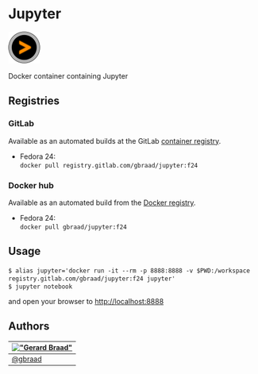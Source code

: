 Jupyter
=======

!["Prompt"](https://raw.githubusercontent.com/gbraad/assets/gh-pages/icons/prompt-icon-64.png)


Docker container containing Jupyter


## Registries

### GitLab

Available as an automated builds at the GitLab [container registry](https://gitlab.com/gbraad/jupyter/container_registry).

  * Fedora 24:  
    `docker pull registry.gitlab.com/gbraad/jupyter:f24`


### Docker hub

Available as an automated build from the [Docker registry](https://hub.docker.com/r/gbraad/jupyter/).

  * Fedora 24:  
    `docker pull gbraad/jupyter:f24`


Usage
-----

```
$ alias jupyter='docker run -it --rm -p 8888:8888 -v $PWD:/workspace registry.gitlab.com/gbraad/jupyter:f24 jupyter'
$ jupyter notebook
```

and open your browser to [http://localhost:8888](http://localhost:8888)


Authors
-------

| [!["Gerard Braad"](http://gravatar.com/avatar/e466994eea3c2a1672564e45aca844d0.png?s=60)](http://gbraad.nl "Gerard Braad <me@gbraad.nl>") |
|---|
| [@gbraad](https://twitter.com/gbraad)  |
